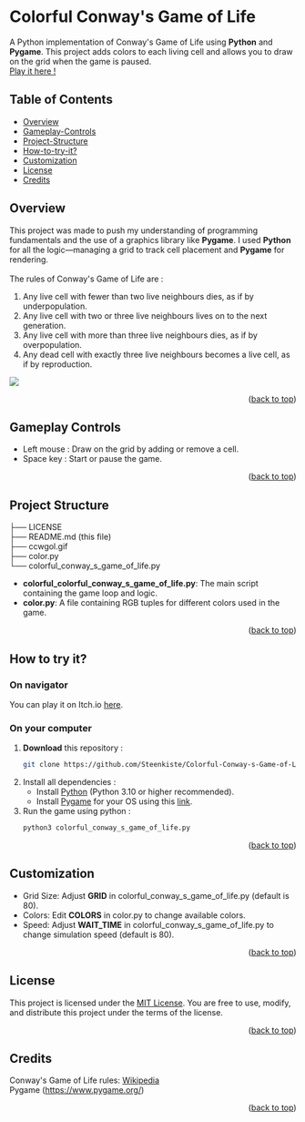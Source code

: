 <a id="readme-top"></a>

# Colorful Conway's Game of Life

A Python implementation of Conway's Game of Life using **Python** and **Pygame**. This project adds colors to each living cell and allows you to draw on the grid when the game is paused.
</br> [Play it here !](https://chivalryincode.itch.io/conways-game-of-life)

## Table of Contents
- [Overview](#overview)
- [Gameplay-Controls](#gameplay-controls)
- [Project-Structure](#project-structure)
- [How-to-try-it?](#how-to-try-it)
- [Customization](#customization)
- [License](#license)
- [Credits](#credits)

## Overview
This project was made to push my understanding of programming fundamentals and the use of a graphics library like **Pygame**. I used **Python** for all the logic—managing a grid to track cell placement and **Pygame** for rendering.
<br />
<br />
The rules of Conway's Game of Life are :
1. Any live cell with fewer than two live neighbours dies, as if by underpopulation.
2. Any live cell with two or three live neighbours lives on to the next generation.
3. Any live cell with more than three live neighbours dies, as if by overpopulation.
4. Any dead cell with exactly three live neighbours becomes a live cell, as if by reproduction.

<img src="./ccwgol.gif"/>

<p align="right">(<a href="#readme-top">back to top</a>)</p>

## Gameplay Controls
- Left mouse : Draw on the grid by adding or remove a cell.
- Space key : Start or pause the game.

<p align="right">(<a href="#readme-top">back to top</a>)</p>

## Project Structure
├── LICENSE <br />
├── README.md (this file) <br />
├── ccwgol.gif <br />
├── color.py <br />
└── colorful_conway_s_game_of_life.py <br />

- **colorful_colorful_conway_s_game_of_life.py**: The main script containing the game loop and logic.
- **color.py**: A file containing RGB tuples for different colors used in the game.

<p align="right">(<a href="#readme-top">back to top</a>)</p>

## How to try it?
### On navigator
You can play it on Itch.io [here](https://chivalryincode.itch.io/conways-game-of-life).

### On your computer
1. **Download** this repository :
   ```bash
   git clone https://github.com/Steenkiste/Colorful-Conway-s-Game-of-Life
2. Install all dependencies :
   - Install [Python](https://www.python.org/downloads/) (Python 3.10 or higher recommended).
   - Install [Pygame](https://www.pygame.org/download.shtml) for your OS using this [link](https://www.pygame.org/wiki/GettingStarted).
5. Run the game using python :
   ```bash
   python3 colorful_conway_s_game_of_life.py

<p align="right">(<a href="#readme-top">back to top</a>)</p>

## Customization
- Grid Size: Adjust **GRID** in colorful_conway_s_game_of_life.py (default is 80).
- Colors: Edit **COLORS** in color.py to change available colors.
- Speed: Adjust **WAIT_TIME** in colorful_conway_s_game_of_life.py to change simulation speed (default is 80).

<p align="right">(<a href="#readme-top">back to top</a>)</p>

## License
This project is licensed under the [MIT License](LICENSE). You are free to use, modify, and distribute this project under the terms of the license.

<p align="right">(<a href="#readme-top">back to top</a>)</p>

## Credits
Conway's Game of Life rules: [Wikipedia](https://en.wikipedia.org/wiki/Conway%27s_Game_of_Life)
<br /> Pygame (https://www.pygame.org/)

<p align="right">(<a href="#readme-top">back to top</a>)</p>
